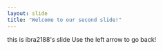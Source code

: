 ```yaml
---
layout: slide
title: "Welcome to our second slide!"
---
```

this is ibra2188's slide
Use the left arrow to go back!

